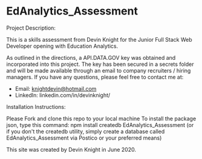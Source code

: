 # EdAnalytics_Assessment

Project Description:

This is a skills assessment from Devin Knight for the Junior Full Stack Web Developer opening with Education Analytics.

As outlined in the directions, a API.DATA.GOV key was obtained and incorporated into this project. The key has been secured in a secrets folder and will be made available through an email to company recruiters / hiring managers. If you have any questions, please feel free to contact me at:

* Email: knightdevin@hotmail.com
* LinkedIn: linkedin.com/in/devinknight/

Installation Instructions:

Please Fork and clone this repo to your local machine
To install the package json, type this command: npm install
createdb EdAnalytics_Assessment (or if you don't the createdb utility, simply create a database called EdAnalytics_Assessment via Postico or your preferred means)

This site was created by Devin Knight in June 2020.
